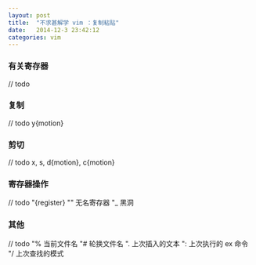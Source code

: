 ```yaml
---
layout: post
title:  "不求甚解学 vim ：复制粘贴"
date:   2014-12-3 23:42:12
categories: vim 
---
```


### 有关寄存器

// todo 

### 复制

// todo y{motion}

### 剪切

// todo x, s, d{motion}, c{motion}

### 寄存器操作

// todo "{register} "" 无名寄存器 "_ 黑洞

### 其他

// todo "% 当前文件名 "# 轮换文件名 ". 上次插入的文本 ": 上次执行的 ex 命令 "/ 上次查找的模式

